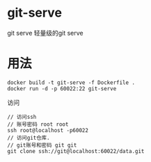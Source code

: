 # git-serve
git serve 
轻量级的git serve

# 用法
```
docker build -t git-serve -f Dockerfile .
docker run -d -p 60022:22 git-serve
```
访问
```
// 访问ssh 
// 账号密码 root root
ssh root@localhost -p60022
// 访问git仓库.
// git账号和密码 git git 
git clone ssh://git@localhost:60022/data.git
```
